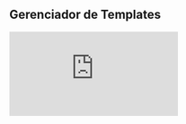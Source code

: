 ## Gerenciador de Templates

<div class="video-container">
  <iframe
    src="https://player.vimeo.com/video/1121182979"
    title="Tutoria Vimeo"
    frameborder="0"
    allow="autoplay; fullscreen; picture-in-picture"
    allowfullscreen>
  </iframe>
</div>
